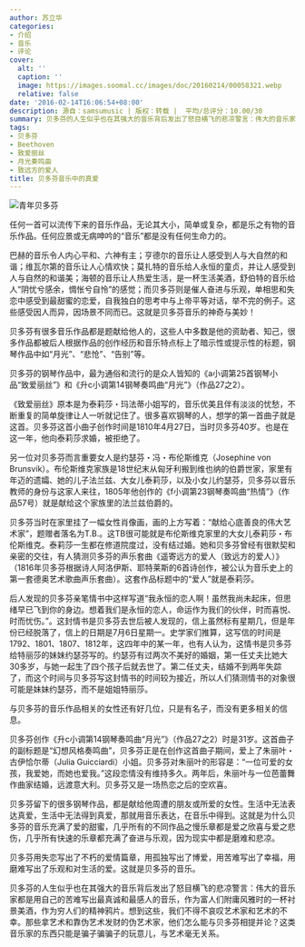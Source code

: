 ```yaml
---
author: 苏立华
categories:
- 介绍
- 音乐
- 评论
cover:
  alt: ''
  caption: ''
  image: https://images.soomal.cc/images/doc/20160214/00058321.webp
  relative: false
date: '2016-02-14T16:06:54+08:00'
description: 源自：samsumusic | 版权：转载 |  平均/总评分：10.00/30
summary: 贝多芬的人生似乎也在其强大的音乐背后发出了怒目横飞的悲凉警言：伟大的音乐家都是用自己的苦难写出最真诚和最感人的音乐，作为富人们附庸风雅时的一杯衬景美酒，作为穷人们的精神鸦片。想到这些，我们不得不哀叹艺术家和艺术的不幸……
tags:
- 贝多芬
- Beethoven
- 致爱丽丝
- 月光奏鸣曲
- 致远方的爱人
title: 贝多芬音乐中的真爱
---
```


![青年贝多芬](https://images.soomal.cc/images/doc/20160214/00058321.webp)





任何一首可以流传下来的音乐作品，无论其大小，简单或复杂，都是乐之有物的音乐作品。任何应景或无病呻吟的“音乐”都是没有任何生命力的。

巴赫的音乐令人内心平和、六神有主；亨德尔的音乐让人感受到人与大自然的和谐；维瓦尔第的音乐让人心情欢快；莫扎特的音乐给人永恒的童贞，并让人感受到人与自然的和谐美；海顿的音乐让人热爱生活，是一杯生活美酒，舒伯特的音乐给人“阴忧兮感余，惆怅兮自怜”的感觉；而贝多芬则是催人奋进与乐观，单相思和失恋中感受到最甜蜜的恋爱，自我独白的思考中与上帝平等对话，举不完的例子。这些感受因人而异，因场景不同而已。这就是贝多芬音乐的神奇与美妙！

贝多芬有很多音乐作品都是题献给他人的，这些人中多数是他的资助者、知己，很多作品都被后人根据作品的创作经历和音乐特点标上了暗示性或提示性的标题，钢琴作品中如“月光”、“悲怆”、“告别”等。

贝多芬的钢琴作品中，最为通俗和流行的是众人皆知的《a小调第25首钢琴小品“致爱丽丝”》和《升c小调第14钢琴奏鸣曲“月光”》（作品27之2）。

《致爱丽丝》原本是为泰莉莎・玛法蒂小姐写的，音乐优美且伴有淡淡的忧愁，不断重复的简单旋律让人一听就记住了。很多喜欢钢琴的人，想学的第一首曲子就是这首。贝多芬这首小曲子创作时间是1810年4月27日，当时贝多芬40岁。也是在这一年，他向泰莉莎求婚，被拒绝了。

另一位对贝多芬而言重要女人是约瑟芬・冯・布伦斯维克（Josephine von Brunsvik）。布伦斯维克家族是18世纪末从匈牙利搬到维也纳的伯爵世家，家里有年迈的遗孀、她的儿子法兰兹、大女儿泰莉莎，以及小女儿约瑟芬，贝多芬以音乐教师的身份与这家人来往，1805年他创作的《f小调第23钢琴奏鸣曲“热情”》（作品57号）就是献给这个家族里的法兰兹伯爵的。

贝多芬当时在家里挂了一幅女性肖像画，画的上方写着：“献给心底善良的伟大艺术家”，题赠者落名为T.B.。这TB很可能就是布伦斯维克家里的大女儿泰莉莎・布伦斯维克。泰莉莎一生都在修道院度过，没有结过婚。她和贝多芬曾经有很默契和亲密的交往，有人猜测贝多芬的声乐套曲《遥寄远方的爱人（致远方的爱人）》（1816年贝多芬根据诗人阿洛伊斯、耶特莱斯的6首诗创作，被公认为音乐史上的第一套德奥艺术歌曲声乐套曲）。这套作品标题中的“爱人”就是泰莉莎。

后人发现的贝多芬亲笔情书中这样写道“我永恒的恋人啊！虽然我尚未起床，但思绪早已飞到你的身边。想着我们是永恒的恋人，命运作为我们的伙伴，时而喜悦、时而忧伤。”。这封情书是贝多芬去世后被人发现的，信上虽然标有星期几，但是年份已经脱落了，信上的日期是7月6日星期一。史学家们推算，这写信的时间是1792、1801、1807、1812年，这四年中的某一年，也有人认为，这情书是贝多芬给特丽莎的妹妹约瑟芬写的。约瑟芬有过两次不美好的婚姻，第一任丈夫比她大30多岁，与她一起生了四个孩子后就去世了。第二任丈夫，结婚不到两年失踪了，而这个时间与贝多芬写这封情书的时间较为接近，所以人们猜测情书的对象很可能是妹妹约瑟芬，而不是姐姐特丽莎。

与贝多芬的音乐作品相关的女性还有好几位，只是有名子，而没有更多相关的信息。

贝多芬创作《升c小调第14钢琴奏鸣曲“月光”》（作品27之2）时是31岁。这首曲子的副标题是“幻想风格奏鸣曲”，贝多芬正是在创作这首曲子期间，爱上了朱丽叶・古伊恰尔蒂（Julia Guicciardi）小姐。贝多芬对朱丽叶的形容是：“一位可爱的女孩，我爱她，而她也爱我。”这段恋情没有维持多久。两年后，朱丽叶与一位芭蕾舞作曲家结婚，远渡意大利。贝多芬又是一场热恋之后的空欢喜。

贝多芬留下的很多钢琴作品，都是献给他周遭的朋友或所爱的女性。生活中无法表达真爱，生活中无法得到真爱，那就用音乐表达，在音乐中得到。这就是为什么贝多芬的音乐充满了爱的甜蜜，几乎所有的不同作品之慢乐章都是爱之欣喜与爱之悲伤，几乎所有快速的乐章都充满了奋进与乐观，因为现实中都是磨难和悲凉。

贝多芬用失恋写出了不朽的爱情篇章，用孤独写出了博爱，用苦难写出了幸福，用磨难写出了乐观和对生活的爱。这就是贝多芬的音乐。

贝多芬的人生似乎也在其强大的音乐背后发出了怒目横飞的悲凉警言：伟大的音乐家都是用自己的苦难写出最真诚和最感人的音乐，作为富人们附庸风雅时的一杯衬景美酒，作为穷人们的精神鸦片。想到这些，我们不得不哀叹艺术家和艺术的不幸。那些拿艺术和靠伪艺术发财的伪艺术家，他们怎么能与贝多芬相提并论？这类音乐家的东西只能是骗子骗骗子的玩意儿，与艺术毫无关系。
